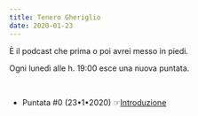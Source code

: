 ```yaml
---
title: Tenero Gheriglio
date: 2020-01-23
---
```

È il podcast che prima o poi avrei messo in piedi.
&nbsp;

Ogni lunedì alle h. 19:00 esce una nuova puntata.

&nbsp;

* Puntata #0 (23•1•2020) ☞[Introduzione](https://anchor.fm/miriana-novella7)
